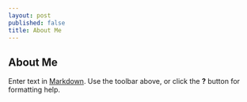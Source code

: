 ```yaml
---
layout: post
published: false
title: About Me
---
```

## About Me

Enter text in [Markdown](http://daringfireball.net/projects/markdown/). Use the toolbar above, or click the **?** button for formatting help.
